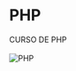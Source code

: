 # PHP 
CURSO DE PHP 
<br/><br/>
![PHP](https://img.shields.io/badge/PHP-777BB4?style=for-the-badge&logo=php&logoColor=white)
